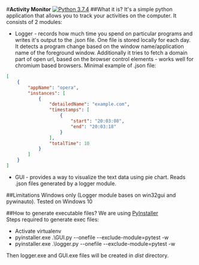 #**Activity Monitor**  [![Python 3.7.4](https://img.shields.io/badge/python-3.7.4-yellow.svg)](https://www.python.org/)
##What it is?
It's a simple python application that allows you to track your activities on the computer.
It consists of 2 modules: 
* Logger - records how much time you spend on particular programs and writes it's output to the .json file. 
One file is stored locally for each day.
It detects a program change based on the window name/application name of the foreground window.
Additionally it tries to fetch a domain part of open url, based on the browser control elements - works well for chromium based browsers.
Minimal example of .json file:  
```json
[
    {
        "appName": "opera",
        "instances": [
            {
                "detailedName": "example.com",
                "timestamps": [
                    {
                        "start": "20:03:08",
                        "end": "20:03:18"
                    }
                ],
                "totalTime": 10
            }
        ]
    }
]
```  

* GUI - provides a way to visualize the text data using pie chart. Reads .json files generated by a logger module.

##Limitations
Windows only (Logger module bases on win32gui and pywinauto). Tested on Windows 10

##How to generate executable files?
We are using [PyInstaller](https://www.pyinstaller.org)  
Steps required to generate exec files:  
* Activate virtualenv
* pyinstaller.exe .\GUI.py --onefile --exclude-module=pytest -w  
* pyinstaller.exe .\logger.py --onefile --exclude-module=pytest -w  

Then logger.exe and GUI.exe files will be created in _dist_ directory.